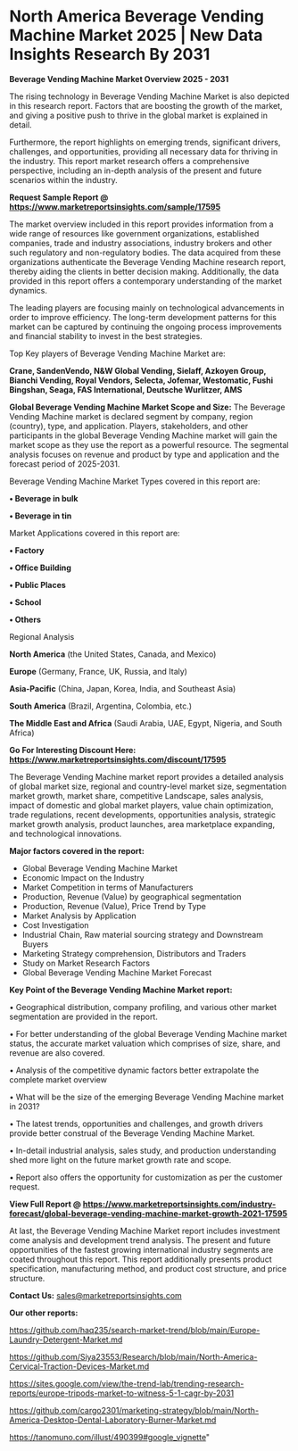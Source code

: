 # North America Beverage Vending Machine Market 2025 | New Data Insights Research By 2031

<Strong> Beverage Vending Machine Market Overview 2025 - 2031</strong>

The rising technology in Beverage Vending Machine Market is also depicted in this research report. Factors that are boosting the growth of the market, and giving a positive push to thrive in the global market is explained in detail.

Furthermore, the report highlights on emerging trends, significant drivers, challenges, and opportunities, providing all necessary data for thriving in the industry. This report market research offers a comprehensive perspective, including an in-depth analysis of the present and future scenarios within the industry.

<strong>Request Sample Report @ <a href=https://www.marketreportsinsights.com/sample/17595>https://www.marketreportsinsights.com/sample/17595</a></strong>

The market overview included in this report provides information from a wide range of resources like government organizations, established companies, trade and industry associations, industry brokers and other such regulatory and non-regulatory bodies. The data acquired from these organizations authenticate the Beverage Vending Machine research report, thereby aiding the clients in better decision making. Additionally, the data provided in this report offers a contemporary understanding of the market dynamics.

The leading players are focusing mainly on technological advancements in order to improve efficiency. The long-term development patterns for this market can be captured by continuing the ongoing process improvements and financial stability to invest in the best strategies.

Top Key players of Beverage Vending Machine Market are:

<strong>Crane, SandenVendo, N&W Global Vending, Sielaff, Azkoyen Group, Bianchi Vending, Royal Vendors, Selecta, Jofemar, Westomatic, Fushi Bingshan, Seaga, FAS International, Deutsche Wurlitzer, AMS</strong>

<strong><b>Global Beverage Vending Machine Market Scope and Size:</b></strong>
The Beverage Vending Machine market is declared segment by company, region (country), type, and application. Players, stakeholders, and other participants in the global Beverage Vending Machine market will gain the market scope as they use the report as a powerful resource. The segmental analysis focuses on revenue and product by type and application and the forecast period of 2025-2031.

Beverage Vending Machine Market Types covered in this report are:

<strong>• Beverage in bulk

• Beverage in tin</strong>

Market Applications covered in this report are:

<strong>• Factory

• Office Building

• Public Places

• School

• Others</strong> 

Regional Analysis

<strong>North America</strong> (the United States, Canada, and Mexico)

<strong>Europe</strong> (Germany, France, UK, Russia, and Italy)

<strong>Asia-Pacific</strong> (China, Japan, Korea, India, and Southeast Asia)

<strong>South America</strong> (Brazil, Argentina, Colombia, etc.)

<strong>The Middle East and Africa</strong> (Saudi Arabia, UAE, Egypt, Nigeria, and South Africa)

<strong>Go For Interesting Discount Here: <a href=https://www.marketreportsinsights.com/discount/17595>https://www.marketreportsinsights.com/discount/17595</a></strong>

The Beverage Vending Machine market report provides a detailed analysis of global market size, regional and country-level market size, segmentation market growth, market share, competitive Landscape, sales analysis, impact of domestic and global market players, value chain optimization, trade regulations, recent developments, opportunities analysis, strategic market growth analysis, product launches, area marketplace expanding, and technological innovations.

<strong><b>Major factors covered in the report:</b></strong>
<ul>
  <li>Global Beverage Vending Machine Market </li>
  <li>Economic Impact on the Industry</li>
  <li>Market Competition in terms of Manufacturers</li>
  <li>Production, Revenue (Value) by geographical segmentation</li>
  <li>Production, Revenue (Value), Price Trend by Type</li>
  <li>Market Analysis by Application</li>
  <li>Cost Investigation</li>
  <li>Industrial Chain, Raw material sourcing strategy and Downstream Buyers</li>
  <li>Marketing Strategy comprehension, Distributors and Traders</li>
  <li>Study on Market Research Factors</li>
  <li>Global Beverage Vending Machine Market Forecast</li>
</ul>

<strong><b>Key Point of the Beverage Vending Machine Market report:</b></strong>

• Geographical distribution, company profiling, and various other market segmentation are provided in the report.

• For better understanding of the global Beverage Vending Machine market status, the accurate market valuation which comprises of size, share, and revenue are also covered.

• Analysis of the competitive dynamic factors better extrapolate the complete market overview

• What will be the size of the emerging Beverage Vending Machine market in 2031?

• The latest trends, opportunities and challenges, and growth drivers provide better construal of the Beverage Vending Machine Market.

• In-detail industrial analysis, sales study, and production understanding shed more light on the future market growth rate and scope.

• Report also offers the opportunity for customization as per the customer request.

<strong><b>View Full Report @ <a href=https://www.marketreportsinsights.com/industry-forecast/global-beverage-vending-machine-market-growth-2021-17595>https://www.marketreportsinsights.com/industry-forecast/global-beverage-vending-machine-market-growth-2021-17595</a></b></strong>


At last, the Beverage Vending Machine Market report includes investment come analysis and development trend analysis. The present and future opportunities of the fastest growing international industry segments are coated throughout this report. This report additionally presents product specification, manufacturing method, and product cost structure, and price structure.

<strong>Contact Us:</strong>
sales@marketreportsinsights.com

<strong>Our other reports:</strong>

<a href=https://github.com/haq235/search-market-trend/blob/main/Europe-Laundry-Detergent-Market.md>https://github.com/haq235/search-market-trend/blob/main/Europe-Laundry-Detergent-Market.md</a>

<a href=https://github.com/Siya23553/Research/blob/main/North-America-Cervical-Traction-Devices-Market.md>https://github.com/Siya23553/Research/blob/main/North-America-Cervical-Traction-Devices-Market.md</a>

<a href=https://sites.google.com/view/the-trend-lab/trending-research-reports/europe-tripods-market-to-witness-5-1-cagr-by-2031>https://sites.google.com/view/the-trend-lab/trending-research-reports/europe-tripods-market-to-witness-5-1-cagr-by-2031</a>

<a href=https://github.com/cargo2301/marketing-strategy/blob/main/North-America-Desktop-Dental-Laboratory-Burner-Market.md>https://github.com/cargo2301/marketing-strategy/blob/main/North-America-Desktop-Dental-Laboratory-Burner-Market.md</a>

<a href=https://tanomuno.com/illust/490399#google_vignette>https://tanomuno.com/illust/490399#google_vignette</a>"
